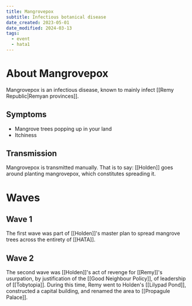 ```yaml
---
title: Mangrovepox
subtitle: Infectious botanical disease
date_created: 2023-05-01
date_modified: 2024-03-13
tags:
  - event
  - hata1
---
```


# About Mangrovepox

Mangrovepox is an infectious disease, known to mainly infect [[Remy Republic|Remyan provinces]].

## Symptoms

- Mangrove trees popping up in your land
- Itchiness

## Transmission

Mangrovepox is transmitted manually. That is to say: [[Holden]] goes around planting mangrovepox, which constitutes spreading it.

# Waves

## Wave 1

The first wave was part of [[Holden]]'s master plan to spread mangrove trees across the entirety of [[HATA]].

## Wave 2

The second wave was [[Holden]]'s act of revenge for [[Remy]]'s usurpation, by justification of the [[Good Neighbour Policy]], of leadership of [[Tobytopia]]. During this time, Remy went to Holden's [[Lilypad Pond]], constructed a capital building, and renamed the area to [[Propagule Palace]].